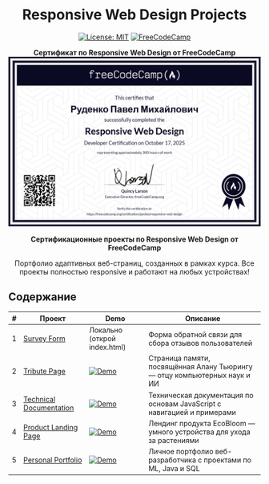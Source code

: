 <div align="center">

# Responsive Web Design Projects

[![License: MIT](https://img.shields.io/badge/License-MIT-yellow.svg)](https://opensource.org/licenses/MIT)
[![FreeCodeCamp](https://img.shields.io/badge/FreeCodeCamp-Certified-green.svg)](https://www.freecodecamp.org/learn/2022/responsive-web-design/)

**Сертификат по Responsive Web Design от FreeCodeCamp**
![Моё изображение](image_2025-10-17_18-17-09.png)

**Сертификационные проекты по Responsive Web Design от FreeCodeCamp**

Портфолио адаптивных веб-страниц, созданных в рамках курса. Все проекты полностью responsive и работают на любых устройствах!

</div>

## Содержание

| # | Проект | Demo | Описание |
|---|--------|------|----------|
| 1 | [Survey Form](my-web-projects/survey-form/) | Локально (открой index.html) | Форма обратной связи для сбора отзывов пользователей |
| 2 | [Tribute Page](my-web-projects/tribute-page/) | [![Demo](https://via.placeholder.com/300x200/2196F3/ffffff?text=Tribute+Page)](https://dungeon-meowster.github.io/Responsive-Web-Design/my-web-projects/tribute-page/) | Страница памяти, посвящённая Алану Тьюрингу — отцу компьютерных наук и ИИ |
| 3 | [Technical Documentation](my-web-projects/technical-documentation/) | [![Demo](https://via.placeholder.com/300x200/FF9800/ffffff?text=Documentation)](https://dungeon-meowster.github.io/Responsive-Web-Design/my-web-projects/technical-documentation/) | Техническая документация по основам JavaScript с навигацией и примерами |
| 4 | [Product Landing Page](my-web-projects/product-landing-page/) | [![Demo](https://via.placeholder.com/300x200/9C27B0/ffffff?text=Landing)](https://dungeon-meowster.github.io/Responsive-Web-Design/my-web-projects/product-landing-page/) | Лендинг продукта EcoBloom — умного устройства для ухода за растениями |
| 5 | [Personal Portfolio](my-web-projects/personal-portfolio/) | [![Demo](https://via.placeholder.com/300x200/E91E63/ffffff?text=Portfolio)](https://dungeon-meowster.github.io/Responsive-Web-Design/my-web-projects/personal-portfolio/) | Личное портфолио веб-разработчика с проектами по ML, Java и SQL |

